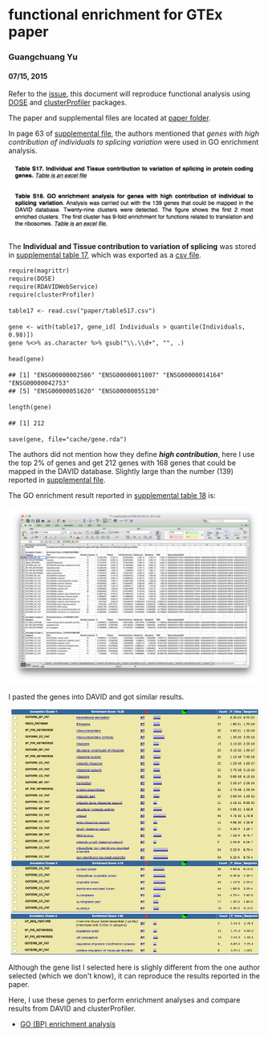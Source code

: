 functional enrichment for GTEx paper
====================================

### Guangchuang Yu

#### 07/15, 2015

Refer to the [issue](https://github.com/GuangchuangYu/DOSE/issues/6),
this document will reproduce functional analysis using
[DOSE](http://www.bioconductor/packages/DOSE) and
[clusterProfiler](http://www.bioconductor.org/packages/clusterProfiler)
packages.

The paper and supplemental files are located at [paper folder](paper).

In page 63 of [supplemental file](paper/Mele.SM.pdf), the authors
mentioned that *genes with high contribution of individuals to splicing
variation* were used in GO enrichment analysis.

![](figures/Screenshot%202015-07-15%2020.03.05.png)

The **Individual and Tissue contribution to variation of splicing** was
stored in [supplemental table
17](paper/LargeSupplementTABLES_May1st_2015.xlsx), which was exported as
a [csv file](tableS17.csv).

    require(magrittr)
    require(DOSE)
    require(RDAVIDWebService)
    require(clusterProfiler)

    table17 <- read.csv("paper/tableS17.csv")

    gene <- with(table17, gene_id[ Individuals > quantile(Individuals, 0.98)])
    gene %<>% as.character %>% gsub("\\.\\d+", "", .)

    head(gene)

    ## [1] "ENSG00000002586" "ENSG00000011007" "ENSG00000014164" "ENSG00000042753"
    ## [5] "ENSG00000051620" "ENSG00000055130"

    length(gene)

    ## [1] 212

    save(gene, file="cache/gene.rda")

The authors did not mention how they define ***high contribution***,
here I use the top 2% of genes and get 212 genes with 168 genes that
could be mapped in the DAVID database. Slightly large than the number
(139) reported in [supplemental file](paper/Mele.SM.pdf).

The GO enrichment result reported in [supplemental table
18](paper/LargeSupplementTABLES_May1st_2015.xlsx) is:

![](figures/Screenshot%202015-07-15%2019.49.01.png)

I pasted the genes into DAVID and got similar results.

![](figures/Screenshot%202015-07-15%2021.10.11.png)
![](figures/Screenshot%202015-07-15%2021.10.28.png)

Although the gene list I selected here is slighly different from the one
author selected (which we don't know), it can reproduce the results
reported in the paper.

Here, I use these genes to perform enrichment analyses and compare
results from DAVID and clusterProfiler.

-   [GO (BP) enrichment analysis](GO_BP.md)
